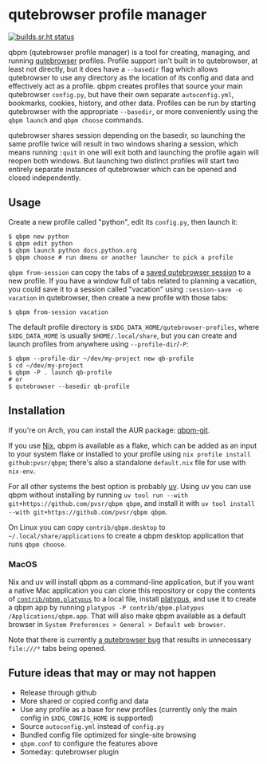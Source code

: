 # qutebrowser profile manager

[![builds.sr.ht status](https://builds.sr.ht/~pvsr/qbpm/commits/main.svg)](https://builds.sr.ht/~pvsr/qbpm/commits/main?)

qbpm (qutebrowser profile manager) is a tool for creating, managing, and running
[qutebrowser](https://github.com/qutebrowser/qutebrowser) profiles. Profile support
isn't built in to qutebrowser, at least not directly, but it does have a `--basedir` flag
which allows qutebrowser to use any directory as the location of its config and
data and effectively act as a profile. qbpm creates profiles that source your
main qutebrowser `config.py`, but have their own separate `autoconfig.yml`, bookmarks, cookies,
history, and other data. Profiles can be run by starting qutebrowser with the
appropriate `--basedir`, or more conveniently using the `qbpm launch` and `qbpm choose` commands.

qutebrowser shares session depending on the basedir, so launching the same
profile twice will result in two windows sharing a session, which means running
`:quit` in one will exit both and launching the profile again will reopen both
windows. But launching two distinct profiles will start two entirely separate
instances of qutebrowser which can be opened and closed independently.

## Usage
Create a new profile called "python", edit its `config.py`, then launch it:
```
$ qbpm new python
$ qbpm edit python
$ qbpm launch python docs.python.org
$ qbpm choose # run dmenu or another launcher to pick a profile
```

`qbpm from-session` can copy the tabs of a [saved qutebrowser
session](https://qutebrowser.org/doc/help/commands.html#session-save) to a new
profile. If you have a window full of tabs related to planning a vacation, you
could save it to a session called "vacation" using `:session-save -o vacation`
in qutebrowser, then create a new profile with those tabs:
```
$ qbpm from-session vacation
```

The default profile directory is `$XDG_DATA_HOME/qutebrowser-profiles`, where
`$XDG_DATA_HOME` is usually `$HOME/.local/share`, but you can create and launch
profiles from anywhere using `--profile-dir`/`-P`:
```
$ qbpm --profile-dir ~/dev/my-project new qb-profile
$ cd ~/dev/my-project
$ qbpm -P . launch qb-profile
# or
$ qutebrowser --basedir qb-profile
```

## Installation
If you're on Arch, you can install the AUR package: [qbpm-git](https://aur.archlinux.org/packages/qbpm-git).

If you use [Nix](https://nixos.org/), qbpm is available as a flake, which
can be added as an input to your system flake or installed to your profile using
`nix profile install github:pvsr/qbpm`; there's also a standalone `default.nix`
file for use with `nix-env`.

For all other systems the best option is probably [uv](https://docs.astral.sh/uv/guides/tools/).
Using uv you can use qbpm without installing by running
`uv tool run --with git+https://github.com/pvsr/qbpm qbpm`, and install it with
`uv tool install --with git+https://github.com/pvsr/qbpm qbpm`.

On Linux you can copy `contrib/qbpm.desktop` to
`~/.local/share/applications` to create a qbpm desktop application that runs
`qbpm choose`.

### MacOS

Nix and uv will install qbpm as a command-line application, but if you want a
native Mac application you can clone this repository or copy the contents of
[`contrib/qbpm.platypus`](https://raw.githubusercontent.com/pvsr/qbpm/main/contrib/qbpm.platypus)
to a local file, install [platypus](https://sveinbjorn.org/platypus),
and use it to create a qbpm app by running `platypus -P contrib/qbpm.platypus /Applications/qbpm.app`.
That will also make qbpm available as a default browser in `System Preferences > General > Default web browser`.

Note that there is currently [a qutebrowser bug](https://github.com/qutebrowser/qutebrowser/issues/3719)
that results in unnecessary `file:///*` tabs being opened.

## Future ideas that may or may not happen
- Release through github
- More shared or copied config and data
- Use any profile as a base for new profiles (currently only the main config in
  `$XDG_CONFIG_HOME` is supported)
- Source `autoconfig.yml` instead of `config.py`
- Bundled config file optimized for single-site browsing
- `qbpm.conf` to configure the features above
- Someday: qutebrowser plugin
